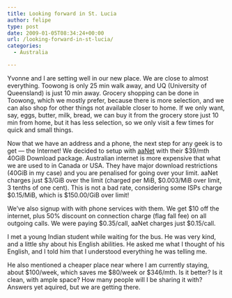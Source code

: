 ```yaml
---
title: Looking forward in St. Lucia
author: felipe
type: post
date: 2009-01-05T08:34:24+00:00
url: /looking-forward-in-st-lucia/
categories:
  - Australia

---
```

Yvonne and I are setting well in our new place. We are close to almost everything. Toowong is only 25 min walk away, and UQ (University of Queensland) is just 10 min away. Grocery shopping can be done in Toowong, which we mostly prefer, because there is more selection, and we can also shop for other things not available closer to home. If we only want, say, eggs, butter, milk, bread, we can buy it from the grocery store just 10 min from home, but it has less selection, so we only visit a few times for quick and small things.

Now that we have an address and a phone, the next step for any geek is to get &#8212; the Internet! We decided to setup with [aaNet][1] with their $39/mth 40GiB Download package. Australian internet is more expensive that what we are used to in Canada or USA. They have major download restrictions (40GiB in my case) and you are penalised for going over your limit. aaNet charges just $3/GiB over the limit (charged per MiB, $0.003/MiB over limit, 3 tenths of one cent). This is not a bad rate, considering some ISPs charge $0.15/MiB, which is $150.00/GiB over limit!

We&#8217;ve also signup with with phone services with them. We get $10 off the internet, plus 50% discount on connection charge (flag fall fee) on all outgoing calls. We were paying $0.35/call, aaNet charges just $0.15/call.

I met a young Indian student while waiting for the bus. He was very kind, and a little shy about his English abilities. He asked me what I thought of his English, and I told him that I understood everything he was telling me.

He also mentioned a cheaper place near where I am currently staying, about $100/week, which saves me $80/week or $346/mth. Is it better? Is it clean, with ample space? How many people will I be sharing it with? Answers yet aquired, but we are getting there.

 [1]: http://www.aanet.com.au